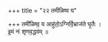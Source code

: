 +++
title = "२२ तमीळिष्व य"

+++
तमी॑ळिष्व॒ य आहु॑तो॒ऽग्निर्वि॒भ्राज॑ते घृ॒तैः ।  
इ॒मं नः॑ शृणव॒द्धव॑म् ॥